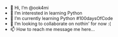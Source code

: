 - 👋 Hi, I’m @ook4mi
- 👀 I’m interested in learning Python
- 🌱 I’m currently learning Python #100daysOfCode
- 💞️ I’m looking to collaborate on nothin' for now :(
- 📫 How to reach me message me here...

<!---
ook4mi/ook4mi is a ✨ special ✨ repository because its `README.md` (this file) appears on your GitHub profile.
You can click the Preview link to take a look at your changes.
--->
